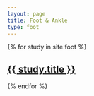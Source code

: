 ```yaml
---
layout: page
title: Foot & Ankle
type: foot
---
```


<div>
  {% for study in site.foot %}
  <a href="{{ site.baseurl }}{{ study.url }}">
    <article class="box">
      <h2 class="post-title">
          {{ study.title }}
      </h2>
    </article>
  </a>
  {% endfor %}
</div>
